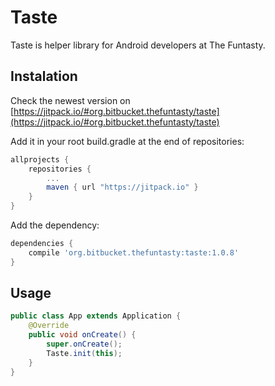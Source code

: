# Taste #

Taste is helper library for Android developers at The Funtasty.


## Instalation

Check the newest version on [https://jitpack.io/#org.bitbucket.thefuntasty/taste](https://jitpack.io/#org.bitbucket.thefuntasty/taste)

Add it in your root build.gradle at the end of repositories:

```groovy
allprojects {
    repositories {
        ...
        maven { url "https://jitpack.io" }
    }
}
```

Add the dependency:

```groovy
dependencies {
    compile 'org.bitbucket.thefuntasty:taste:1.0.8'
}
```

## Usage

```java
public class App extends Application {
    @Override
    public void onCreate() {
        super.onCreate();
        Taste.init(this);
    }
}
```